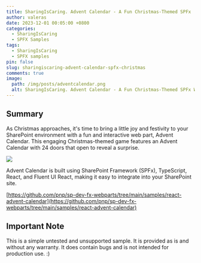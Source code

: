```yaml
---
title: SharingIsCaring. Advent Calendar - A Fun Christmas-Themed SPFx
author: valeras
date: 2023-12-01 00:05:00 +0800
categories:
  - SharingIsCaring
  - SPFX Samples
tags:
  - SharingIsCaring
  - SPFX samples
pin: false
slug: sharingiscaring-advent-calendar-spfx-christmas
comments: true
image:
  path: /img/posts/adventcalendar.png
  alt: SharingIsCaring. Advent Calendar - A Fun Christmas-Themed SPFx Web Part for Your SharePoint Site
---
```


## Summary

As Christmas approaches, it's time to bring a little joy and festivity to your SharePoint environment with a fun and interactive web part, Advent Calendar. This engaging Christmas-themed game features an Advent Calendar with 24 doors that open to reveal a surprise.

![](/img/posts/adventCalendar.gif)

Advent Calendar is built using SharePoint Framework (SPFx), TypeScript, React, and Fluent UI React, making it easy to integrate into your SharePoint site.


[https://github.com/pnp/sp-dev-fx-webparts/tree/main/samples/react-advent-calendar](https://github.com/pnp/sp-dev-fx-webparts/tree/main/samples/react-advent-calendar)


## Important Note

This is a simple untested and unsupported sample. It is provided as is and without any warranty.
It does contain bugs and is not intended for production use. :)
